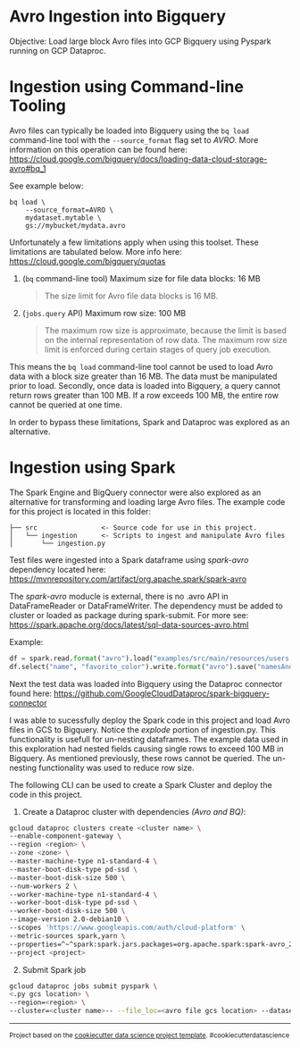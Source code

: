 # Avro Ingestion into Bigquery

Objective: Load large block Avro files into GCP Bigquery using Pyspark running on GCP Dataproc.

# Ingestion using Command-line Tooling

Avro files can typically be loaded into Bigquery using the `bq load` command-line tool with the `--source_format` flag set to _AVRO_. More information on this operation can be found here: https://cloud.google.com/bigquery/docs/loading-data-cloud-storage-avro#bq_1

See example below:

```shell
bq load \
    --source_format=AVRO \
    mydataset.mytable \
    gs://mybucket/mydata.avro
```

Unfortunately a few limitations apply when using this toolset. These limitations are tabulated below. More info here: https://cloud.google.com/bigquery/quotas

1. (`bq` command-line tool) Maximum size for file data blocks: 16 MB
   > The size limit for Avro file data blocks is 16 MB.
2. (`jobs.query` API) Maximum row size: 100 MB
   > The maximum row size is approximate, because the limit is based on the internal representation of row data. The maximum row size limit is enforced during certain stages of query job execution.

This means the `bq load` command-line tool cannot be used to load Avro data with a block size greater than 16 MB. The data must be manipulated prior to load. Secondly, once data is loaded into Bigquery, a query cannot return rows greater than 100 MB. If a row exceeds 100 MB, the entire row cannot be queried at one time.

In order to bypass these limitations, Spark and Dataproc was explored as an alternative.

# Ingestion using Spark

The Spark Engine and BigQuery connector were also explored as an alternative for transforming and loading large Avro files. The example code for this project is located in this folder:

    ├── src                <- Source code for use in this project.
    │   └── ingestion      <- Scripts to ingest and manipulate Avro files
    │       └── ingestion.py

Test files were ingested into a Spark dataframe using _spark-avro_ dependency located here: https://mvnrepository.com/artifact/org.apache.spark/spark-avro

The _spark-avro_ moducle is external, there is no .avro API in DataFrameReader or DataFrameWriter. The dependency must be added to cluster or loaded as package during spark-submit. For more see: https://spark.apache.org/docs/latest/sql-data-sources-avro.html

Example:

```python
df = spark.read.format("avro").load("examples/src/main/resources/users.avro")
df.select("name", "favorite_color").write.format("avro").save("namesAndFavColors.avro")
```

Next the test data was loaded into Bigquery using the Dataproc connector found here: https://github.com/GoogleCloudDataproc/spark-bigquery-connector

I was able to sucessfully deploy the Spark code in this project and load Avro files in GCS to Bigquery. Notice the _explode_ portion of ingestion.py. This functionality is usefull for un-nesting dataframes. The example data used in this exploration had nested fields causing single rows to exceed 100 MB in Bigquery. As mentioned previously, these rows cannot be queried. The un-nesting functionality was used to reduce row size.

The following CLI can be used to create a Spark Cluster and deploy the code in this project.

1. Create a Dataproc cluster with dependencies _(Avro and BQ)_:

```bash
gcloud dataproc clusters create <cluster name> \
--enable-component-gateway \
--region <region> \
--zone <zone> \
--master-machine-type n1-standard-4 \
--master-boot-disk-type pd-ssd \
--master-boot-disk-size 500 \
--num-workers 2 \
--worker-machine-type n1-standard-4 \
--worker-boot-disk-type pd-ssd \
--worker-boot-disk-size 500 \
--image-version 2.0-debian10 \
--scopes 'https://www.googleapis.com/auth/cloud-platform' \
--metric-sources spark,yarn \
--properties=^~^spark:spark.jars.packages=org.apache.spark:spark-avro_2.12:3.1.3,com.google.cloud.spark:spark-bigquery-with-dependencies_2.12:0.24.2~dataproc:dataproc.logging.stackdriver.enable=true,dataproc.logging.stackdriver.job.yarn.container.enable=true \
--project <project>
```

2. Submit Spark job

```bash
gcloud dataproc jobs submit pyspark \
<.py gcs location> \
--region=<region> \
--cluster=<cluster name>-- --file_loc=<avro file gcs location> --dataset=< bq dataset name> --table=<bq table name> --temp_bucket=<gcs temp bucket> --temp_format=avro --explode_col=none
```

---

<p><small>Project based on the <a target="_blank" href="https://drivendata.github.io/cookiecutter-data-science/">cookiecutter data science project template</a>. #cookiecutterdatascience</small></p>
